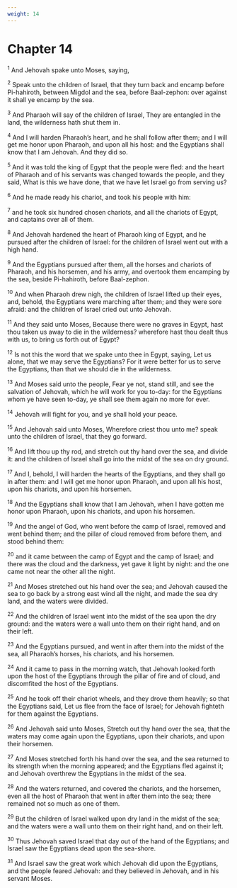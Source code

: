 ```yaml
---
weight: 14
---
```


# Chapter 14

<sup>1</sup> And Jehovah spake unto Moses, saying, 

<sup>2</sup> Speak unto the children of Israel, that they turn back and encamp before Pi-hahiroth, between Migdol and the sea, before Baal-zephon: over against it shall ye encamp by the sea. 

<sup>3</sup> And Pharaoh will say of the children of Israel, They are entangled in the land, the wilderness hath shut them in. 

<sup>4</sup> And I will harden Pharaoh’s heart, and he shall follow after them; and I will get me honor upon Pharaoh, and upon all his host: and the Egyptians shall know that I am Jehovah. And they did so. 

<sup>5</sup> And it was told the king of Egypt that the people were fled: and the heart of Pharaoh and of his servants was changed towards the people, and they said, What is this we have done, that we have let Israel go from serving us? 

<sup>6</sup> And he made ready his chariot, and took his people with him: 

<sup>7</sup> and he took six hundred chosen chariots, and all the chariots of Egypt, and captains over all of them. 

<sup>8</sup> And Jehovah hardened the heart of Pharaoh king of Egypt, and he pursued after the children of Israel: for the children of Israel went out with a high hand. 

<sup>9</sup> And the Egyptians pursued after them, all the horses and chariots of Pharaoh, and his horsemen, and his army, and overtook them encamping by the sea, beside Pi-hahiroth, before Baal-zephon. 

<sup>10</sup> And when Pharaoh drew nigh, the children of Israel lifted up their eyes, and, behold, the Egyptians were marching after them; and they were sore afraid: and the children of Israel cried out unto Jehovah. 

<sup>11</sup> And they said unto Moses, Because there were no graves in Egypt, hast thou taken us away to die in the wilderness? wherefore hast thou dealt thus with us, to bring us forth out of Egypt? 

<sup>12</sup> Is not this the word that we spake unto thee in Egypt, saying, Let us alone, that we may serve the Egyptians? For it were better for us to serve the Egyptians, than that we should die in the wilderness. 

<sup>13</sup> And Moses said unto the people, Fear ye not, stand still, and see the salvation of Jehovah, which he will work for you to-day: for the Egyptians whom ye have seen to-day, ye shall see them again no more for ever. 

<sup>14</sup> Jehovah will fight for you, and ye shall hold your peace. 

<sup>15</sup> And Jehovah said unto Moses, Wherefore criest thou unto me? speak unto the children of Israel, that they go forward. 

<sup>16</sup> And lift thou up thy rod, and stretch out thy hand over the sea, and divide it: and the children of Israel shall go into the midst of the sea on dry ground. 

<sup>17</sup> And I, behold, I will harden the hearts of the Egyptians, and they shall go in after them: and I will get me honor upon Pharaoh, and upon all his host, upon his chariots, and upon his horsemen. 

<sup>18</sup> And the Egyptians shall know that I am Jehovah, when I have gotten me honor upon Pharaoh, upon his chariots, and upon his horsemen. 

<sup>19</sup> And the angel of God, who went before the camp of Israel, removed and went behind them; and the pillar of cloud removed from before them, and stood behind them: 

<sup>20</sup> and it came between the camp of Egypt and the camp of Israel; and there was the cloud and the darkness, yet gave it light by night: and the one came not near the other all the night. 

<sup>21</sup> And Moses stretched out his hand over the sea; and Jehovah caused the sea to go back by a strong east wind all the night, and made the sea dry land, and the waters were divided. 

<sup>22</sup> And the children of Israel went into the midst of the sea upon the dry ground: and the waters were a wall unto them on their right hand, and on their left. 

<sup>23</sup> And the Egyptians pursued, and went in after them into the midst of the sea, all Pharaoh’s horses, his chariots, and his horsemen. 

<sup>24</sup> And it came to pass in the morning watch, that Jehovah looked forth upon the host of the Egyptians through the pillar of fire and of cloud, and discomfited the host of the Egyptians. 

<sup>25</sup> And he took off their chariot wheels, and they drove them heavily; so that the Egyptians said, Let us flee from the face of Israel; for Jehovah fighteth for them against the Egyptians. 

<sup>26</sup> And Jehovah said unto Moses, Stretch out thy hand over the sea, that the waters may come again upon the Egyptians, upon their chariots, and upon their horsemen. 

<sup>27</sup> And Moses stretched forth his hand over the sea, and the sea returned to its strength when the morning appeared; and the Egyptians fled against it; and Jehovah overthrew the Egyptians in the midst of the sea. 

<sup>28</sup> And the waters returned, and covered the chariots, and the horsemen, even all the host of Pharaoh that went in after them into the sea; there remained not so much as one of them. 

<sup>29</sup> But the children of Israel walked upon dry land in the midst of the sea; and the waters were a wall unto them on their right hand, and on their left. 

<sup>30</sup> Thus Jehovah saved Israel that day out of the hand of the Egyptians; and Israel saw the Egyptians dead upon the sea-shore. 

<sup>31</sup> And Israel saw the great work which Jehovah did upon the Egyptians, and the people feared Jehovah: and they believed in Jehovah, and in his servant Moses. 


